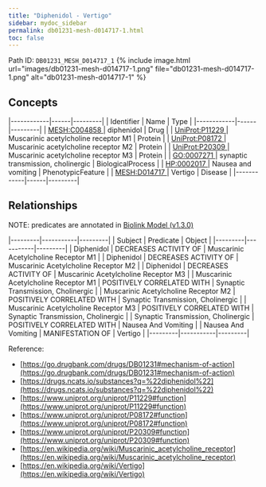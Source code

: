 ```yaml
---
title: "Diphenidol - Vertigo"
sidebar: mydoc_sidebar
permalink: db01231-mesh-d014717-1.html
toc: false 
---
```



Path ID: `DB01231_MESH_D014717_1`
{% include image.html url="images/db01231-mesh-d014717-1.png" file="db01231-mesh-d014717-1.png" alt="db01231-mesh-d014717-1" %}

## Concepts

|------------|------|---------|
| Identifier | Name | Type    |
|------------|------|---------|
| <a href="https://identifiers.org/MESH:C004858">MESH:C004858 </a> | diphenidol | Drug |
| <a href="https://identifiers.org/UniProt:P11229">UniProt:P11229 </a> | Muscarinic acetylcholine receptor M1 | Protein |
| <a href="https://identifiers.org/UniProt:P08172">UniProt:P08172 </a> | Muscarinic acetylcholine receptor M2 | Protein |
| <a href="https://identifiers.org/UniProt:P20309">UniProt:P20309 </a> | Muscarinic acetylcholine receptor M3 | Protein |
| <a href="https://identifiers.org/GO:0007271">GO:0007271 </a> | synaptic transmission, cholinergic | BiologicalProcess |
| <a href="https://identifiers.org/HP:0002017">HP:0002017 </a> | Nausea and vomiting | PhenotypicFeature |
| <a href="https://identifiers.org/MESH:D014717">MESH:D014717 </a> | Vertigo | Disease |
|------------|------|---------|

## Relationships


NOTE: predicates are annotated in <a href="https://github.com/biolink/biolink-model/releases/tag/v1.3.0">Biolink Model (v1.3.0)</a>

|---------|-----------|---------|
| Subject | Predicate | Object  |
|---------|-----------|---------|
| Diphenidol | DECREASES ACTIVITY OF | Muscarinic Acetylcholine Receptor M1 |
| Diphenidol | DECREASES ACTIVITY OF | Muscarinic Acetylcholine Receptor M2 |
| Diphenidol | DECREASES ACTIVITY OF | Muscarinic Acetylcholine Receptor M3 |
| Muscarinic Acetylcholine Receptor M1 | POSITIVELY CORRELATED WITH | Synaptic Transmission, Cholinergic |
| Muscarinic Acetylcholine Receptor M2 | POSITIVELY CORRELATED WITH | Synaptic Transmission, Cholinergic |
| Muscarinic Acetylcholine Receptor M3 | POSITIVELY CORRELATED WITH | Synaptic Transmission, Cholinergic |
| Synaptic Transmission, Cholinergic | POSITIVELY CORRELATED WITH | Nausea And Vomiting |
| Nausea And Vomiting | MANIFESTATION OF | Vertigo |
|---------|-----------|---------|

Reference: 
  - [https://go.drugbank.com/drugs/DB01231#mechanism-of-action](https://go.drugbank.com/drugs/DB01231#mechanism-of-action)
  - [https://drugs.ncats.io/substances?q=%22diphenidol%22](https://drugs.ncats.io/substances?q=%22diphenidol%22)
  - [https://www.uniprot.org/uniprot/P11229#function](https://www.uniprot.org/uniprot/P11229#function)
  - [https://www.uniprot.org/uniprot/P08172#function](https://www.uniprot.org/uniprot/P08172#function)
  - [https://www.uniprot.org/uniprot/P20309#function](https://www.uniprot.org/uniprot/P20309#function)
  - [https://en.wikipedia.org/wiki/Muscarinic_acetylcholine_receptor](https://en.wikipedia.org/wiki/Muscarinic_acetylcholine_receptor)
  - [https://en.wikipedia.org/wiki/Vertigo](https://en.wikipedia.org/wiki/Vertigo)
